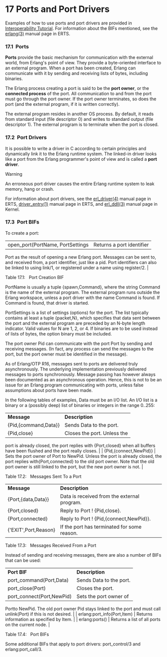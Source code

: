 
# 17 Ports and Port Drivers


Examples of how to use ports and port drivers are provided in
 [Interoperability Tutorial](https://www.erlang.org/../tutorial/introduction.html#interoperability%20tutorial).
 For information about the BIFs mentioned, see the
 [erlang(3)](https://www.erlang.org/../man/erlang.html) manual
 page in ERTS.

<!--#ports#-->
### 17.1  Ports


**Ports** provide the basic mechanism for communication
 with the external world, from Erlang's point of view. They
 provide a byte-oriented interface to an external program. When a
 port has been created, Erlang can communicate with it by sending
 and receiving lists of bytes, including binaries.


The Erlang process creating a port is said to be
 the **port owner**, or the **connected process** of
 the port. All communication to and from the port must go through
 the port owner. If the port owner terminates, so does the port
 (and the external program, if it is written correctly).


The external program resides in another OS process. By default,
 it reads from standard input (file descriptor 0) and writes
 to standard output (file descriptor 1). The external program
 is to terminate when the port is closed.


<!--#port-drivers#-->
### 17.2  Port Drivers


It is possible to write a driver in C according to certain
 principles and dynamically link it to the Erlang runtime system.
 The linked-in driver looks like a port from the Erlang
 programmer's point of view and is called a **port driver**.



Warning





An erroneous port driver causes the entire Erlang runtime
 system to leak memory, hang or crash.




For information about port drivers, see the
 [erl_driver(4)](https://www.erlang.org/../man/erl_driver.html)
 manual page in ERTS,
 [driver_entry(1)](https://www.erlang.org/../man/driver_entry.html)
 manual page in ERTS, and
 [erl_ddll(3)](https://www.erlang.org/../man/erl_ddll.html)
 manual page in Kernel.


<!--#port-bifs#-->
### 17.3  Port BIFs


To create a port:

|  |  |
| --- | --- |
| open_port(PortName, PortSettings | Returns a port identifier
 Port as the result of opening a new Erlang port.
 Messages can be sent to, and received from, a port identifier,
 just like a pid. Port identifiers can also be linked to
 using link/1, or registered under a name using
 register/2. |


Table 17.1:   Port Creation BIF



PortName is usually a tuple {spawn,Command}, where
 the string Command is the name of the external program.
 The external program runs outside the Erlang workspace, unless a
 port driver with the name Command is found. If Command
 is found, that driver is started.


PortSettings is a list of settings (options) for the port.
 The list typically contains at least a tuple {packet,N},
 which specifies that data sent between the port and the external
 program are preceded by an N-byte length indicator. Valid values
 for N are 1, 2, or 4. If binaries are to be used instead of lists
 of bytes, the option binary must be included.


The port owner Pid can communicate with the port
 Port by sending and receiving messages. (In fact, any
 process can send the messages to the port, but the port owner must
 be identified in the message).


As of Erlang/OTP R16, messages sent to ports are delivered truly
 asynchronously. The underlying implementation previously
 delivered messages to ports synchronously. Message passing has
 however always been documented as an asynchronous operation. Hence,
 this is not to be an issue for an Erlang program communicating
 with ports, unless false assumptions about ports have been made.


In the following tables of examples, Data must be an I/O list.
 An I/O list is a binary or a (possibly deep) list of binaries
 or integers in the range 0..255:





|  |  |
| --- | --- |
| **Message** | **Description** |
| {Pid,{command,Data}} | Sends Data to the port. |
| {Pid,close} | Closes the port. Unless the
 port is already closed, the port replies with
 {Port,closed} when all buffers have been flushed
 and the port really closes. |
| {Pid,{connect,NewPid}} | Sets the port owner of
 Port to NewPid. Unless the port is already closed,
 the port replies with{Port,connected} to the old
 port owner. Note that the old port owner is still linked
 to the port, but the new port owner is not. |


Table
 17.2:
  
 Messages Sent To a Port







|  |  |
| --- | --- |
| **Message** | **Description** |
| {Port,{data,Data}} | Data is received from the external program. |
| {Port,closed} | Reply to Port ! {Pid,close}. |
| {Port,connected} | Reply to Port ! {Pid,{connect,NewPid}}. |
| {'EXIT',Port,Reason} | If the port has terminated for some reason. |


Table
 17.3:
  
 Messages Received From a Port



Instead of sending and receiving messages, there are also a
 number of BIFs that can be used:





|  |  |
| --- | --- |
| **Port BIF** | **Description** |
| port_command(Port,Data) | Sends Data to the port. |
| port_close(Port) | Closes the port. |
| port_connect(Port,NewPid) | Sets the port owner of
 Portto NewPid. The old port owner Pid
 stays linked to the port and must call unlink(Port)
 if this is not desired. |
| erlang:port_info(Port,Item) | Returns information as specified by Item. |
| erlang:ports() | Returns a list of all ports on the current node. |


Table
 17.4:
  
 Port BIFs



Some additional BIFs that apply to port drivers:
 port_control/3 and erlang:port_call/3.






